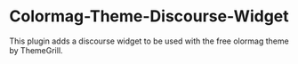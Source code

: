 # Colormag-Theme-Discourse-Widget
This plugin adds a discourse widget to be used with the free olormag theme by ThemeGrill.
